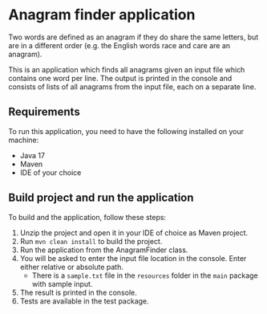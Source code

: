 # Anagram finder application

Two words are defined as an anagram if they do share the same letters, but are in a different 
order (e.g. the English words race and care are an anagram).

This is an application which finds all anagrams given an input file which contains one word 
per line. The output is printed in the console and consists of lists of all anagrams from the
input file, each on a separate line.

## Requirements

To run this application, you need to have the following installed on your machine:

- Java 17
- Maven
- IDE of your choice

## Build project and run the application

To build and  the application, follow these steps:

1. Unzip the project and open it in your IDE of choice as Maven project.
2. Run `mvn clean install` to build the project.
3. Run the application from the AnagramFinder class.
4. You will be asked to enter the input file location in the console. Enter either relative or absolute path. 
   - There is a `sample.txt` file in the `resources` folder in the `main` package with sample input. 
5. The result is printed in the console.
6. Tests are available in the test package. 
